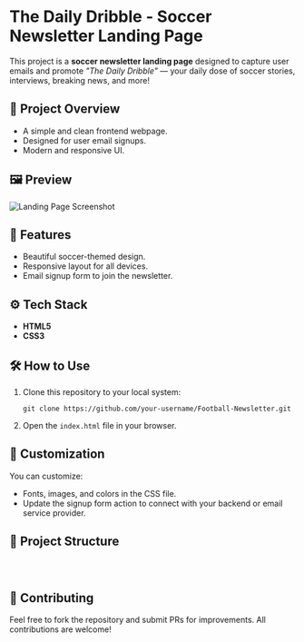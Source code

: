 <!DOCTYPE html>
<html lang="en">
<head>
    <meta charset="UTF-8">
    <meta name="viewport" content="width=device-width, initial-scale=1.0">
     

<body>
    <div class="container">
        <h1>The Daily Dribble - Soccer Newsletter Landing Page</h1>
        <p>
            This project is a <strong>soccer newsletter landing page</strong> designed to capture user emails and promote <em>"The Daily Dribble"</em> — your daily dose of soccer stories, interviews, breaking news, and more!
        </p>
        <h2>🎯 Project Overview</h2>
        <ul>
            <li>A simple and clean frontend webpage.</li>
            <li>Designed for user email signups.</li>
            <li>Modern and responsive UI.</li>
        </ul>
        <h2>🖼 Preview</h2>
        <img src="" alt="Landing Page Screenshot">
        <h2>🚀 Features</h2>
        <ul>
            <li>Beautiful soccer-themed design.</li>
            <li>Responsive layout for all devices.</li>
            <li>Email signup form to join the newsletter.</li>
        </ul>
        <h2>⚙️ Tech Stack</h2>
        <ul>
            <li><strong>HTML5</strong></li>
            <li><strong>CSS3</strong></li>
        </ul>
        <h2>🛠 How to Use</h2>
        <ol>
            <li>Clone this repository to your local system:
                <pre><code>git clone https://github.com/your-username/Football-Newsletter.git</code></pre>
            </li>
            <li>Open the <code>index.html</code> file in your browser.</li>
        </ol>
        <h2>🎨 Customization</h2>
        <p>
            You can customize:
        </p>
        <ul>
            <li>Fonts, images, and colors in the CSS file.</li>
            <li>Update the signup form action to connect with your backend or email service provider.</li>
        </ul>
        <h2>📁 Project Structure</h2>
        <pre><code>
        </code></pre>
        <h2>🤝 Contributing</h2>
        <p>Feel free to fork the repository and submit PRs for improvements. All contributions are welcome!</p>
    </div>
</body>
</html>






